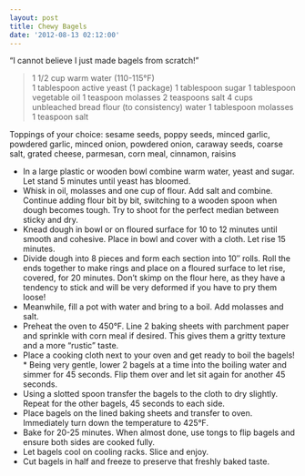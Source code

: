 ```yaml
---
layout: post
title: Chewy Bagels
date: '2012-08-13 02:12:00'
---
```


“I cannot believe I just made bagels from scratch!”

> 1 1/2 cup warm water (110-115°F)  
1 tablespoon active yeast (1 package)
1 tablespoon sugar
1 tablespoon vegetable oil
1 teaspoon molasses
2 teaspoons salt
4 cups unbleached bread flour (to consistency)
water
1 tablespoon molasses
1 teaspoon salt

Toppings of your choice: sesame seeds, poppy seeds, minced garlic, powdered garlic, minced onion, powdered onion, caraway seeds, coarse salt, grated cheese, parmesan, corn meal, cinnamon, raisins

* In a large plastic or wooden bowl combine warm water, yeast and sugar. Let stand 5 minutes until yeast has bloomed.
* Whisk in oil, molasses and one cup of flour. Add salt and combine. Continue adding flour bit by bit, switching to a wooden spoon when dough becomes tough. Try to shoot for the perfect median between sticky and dry.
* Knead dough in bowl or on floured surface for 10 to 12 minutes until smooth and cohesive. Place in bowl and cover with a cloth. Let rise 15 minutes.
* Divide dough into 8 pieces and form each section into 10″ rolls. Roll the ends together to make rings and place on a floured surface to let rise, covered, for 20 minutes. Don’t skimp on the flour here, as they have a tendency to stick and will be very deformed if you have to pry them loose!
* Meanwhile, fill a pot with water and bring to a boil. Add molasses and salt.
* Preheat the oven to 450°F. Line 2 baking sheets with parchment paper and sprinkle with corn meal if desired. This gives them a gritty texture and a more “rustic” taste.
* Place a cooking cloth next to your oven and get ready to boil the bagels! * Being very gentle, lower 2 bagels at a time into the boiling water and simmer for 45 seconds. Flip them over and let sit again for another 45 seconds.
* Using a slotted spoon transfer the bagels to the cloth to dry slightly.
Repeat for the other bagels, 45 seconds to each side.
* Place bagels on the lined baking sheets and transfer to oven. Immediately turn down the temperature to 425°F.
* Bake for 20-25 minutes. When almost done, use tongs to flip bagels and ensure both sides are cooked fully.
* Let bagels cool on cooling racks. Slice and enjoy.
* Cut bagels in half and freeze to preserve that freshly baked taste.
